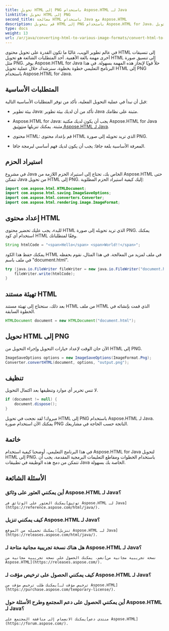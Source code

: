 ```yaml
---
title: تحويل HTML إلى PNG باستخدام Aspose.HTML لـ Java
linktitle: تحويل HTML إلى PNG
second_title: معالجة HTML باستخدام Java مع Aspose.HTML
description: قم بتحويل HTML إلى PNG باستخدام Aspose.HTML for Java. اتبع دليلنا خطوة بخطوة لتحويل HTML إلى PNG بسهولة. ابدأ اليوم!
type: docs
weight: 13
url: /ar/java/converting-html-to-various-image-formats/convert-html-to-png/
---
```


في عالم تطوير الويب، غالبًا ما تكون القدرة على تحويل محتوى HTML إلى تنسيقات أخرى مهمة بالغة الأهمية. أحد المتطلبات الشائعة هو تحويل HTML إلى تنسيق صورة مثل PNG. يوفر Aspose.HTML for Java حلاً قويًا لإنجاز هذه المهمة بسهولة. في هذا البرنامج التعليمي خطوة بخطوة، سنرشدك خلال عملية تحويل HTML إلى PNG باستخدام Aspose.HTML for Java.

## المتطلبات الأساسية

قبل أن نبدأ في عملية التحويل الفعلية، تأكد من توفر المتطلبات الأساسية التالية:

- بيئة تطوير Java: تأكد من أن لديك بيئة تطوير Java مثبتة على نظامك.

-  Aspose.HTML for Java: يجب أن يكون لديك مكتبة Aspose.HTML for Java مثبتة. يمكنك تنزيلها من[توثيق Aspose.HTML لـ Java](https://reference.aspose.com/html/java/).

- محتوى HTML: قم بإعداد محتوى HTML الذي تريد تحويله إلى صورة PNG.

- المعرفة الأساسية بلغة جافا: يجب أن يكون لديك فهم أساسي لبرمجة جافا.

## استيراد الحزم

في مشروع Java الخاص بك، تحتاج إلى استيراد الحزم اللازمة من Aspose.HTML حتى تتمكن Java من تحويل HTML إلى PNG. إليك كيفية استيراد الحزم المطلوبة:

```java
import com.aspose.html.HTMLDocument;
import com.aspose.html.saving.ImageSaveOptions;
import com.aspose.html.converters.Converter;
import com.aspose.html.rendering.image.ImageFormat;
```

## إعداد محتوى HTML

للبدء، يجب عليك تحضير محتوى HTML الذي تريد تحويله إلى صورة PNG. يمكنك استخدام أي كود HTML وفقًا لمتطلباتك.

```java
String htmlCode = "<span>Hello</span> <span>World!!</span>";
```

يمكنك حفظ هذا الكود HTML في ملف لمزيد من المعالجة. في هذا المثال، نقوم بحفظه في ملف باسم "document.html".

```java
try (java.io.FileWriter fileWriter = new java.io.FileWriter("document.html")) {
    fileWriter.write(htmlCode);
}
```

## تهيئة مستند HTML

بعد ذلك، ستحتاج إلى تهيئة مستند HTML من ملف HTML الذي قمت بإنشائه في الخطوة السابقة.

```java
HTMLDocument document = new HTMLDocument("document.html");
```

## تحويل HTML إلى PNG

الآن حان الوقت لإعداد خيارات التحويل وإجراء التحويل من HTML إلى PNG.

```java
ImageSaveOptions options = new ImageSaveOptions(ImageFormat.Png);
Converter.convertHTML(document, options, "output.png");
```

## تنظيف

لا تنس تحرير أي موارد وتنظيفها بعد اكتمال التحويل.

```java
if (document != null) {
    document.dispose();
}
```

مبروك! لقد نجحت في تحويل HTML إلى PNG باستخدام Aspose.HTML لـ Java. يمكنك الآن استخدام صورة PNG الناتجة حسب الحاجة في مشاريعك.

## خاتمة

في هذا البرنامج التعليمي، أوضحنا كيفية استخدام Aspose.HTML for Java لتحويل HTML إلى PNG. باستخدام الخطوات ومقاطع التعليمات البرمجية المقدمة، يجب أن تتمكن من دمج هذه الوظيفة في تطبيقات Java الخاصة بك بسهولة.

## الأسئلة الشائعة

### أين يمكنني العثور على وثائق Aspose.HTML لـ Java؟
    يمكنك العثور على الوثائق في[توثيق Aspose.HTML لـ Java](https://reference.aspose.com/html/java/).

### كيف يمكنني تنزيل Aspose.HTML لـ Java؟
    يمكنك تحميله من الموقع:[تنزيل Aspose.HTML لـ Java](https://releases.aspose.com/html/java/).

### هل هناك نسخة تجريبية مجانية متاحة لـ Aspose.HTML لـ Java؟
    نعم، يمكنك الحصول على نسخة تجريبية مجانية من[نسخة تجريبية مجانية من Aspose.HTML](https://releases.aspose.com/).

### كيف يمكنني الحصول على ترخيص مؤقت لـ Aspose.HTML لـ Java؟
    يمكنك طلب ترخيص مؤقت من[ترخيص مؤقت لـ Aspose.HTML](https://purchase.aspose.com/temporary-license/).

### أين يمكنني الحصول على دعم المجتمع وطرح الأسئلة حول Aspose.HTML لـ Java؟
    يمكنك الانضمام إلى مناقشة المجتمع على[منتدى دعم Aspose.HTML](https://forum.aspose.com/).